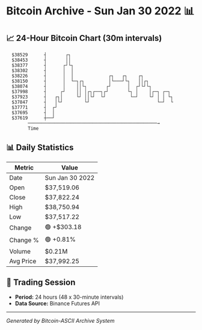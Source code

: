 # Bitcoin Archive - Sun Jan 30 2022 📊

## 📈 24-Hour Bitcoin Chart (30m intervals)

```
  $38529      ┤       ┌┐                                       
  $38453      ┤       ││                                       
  $38377      ┤      ┌┘└┐                                      
  $38302      ┤      │  │                                      
  $38226      ┤      │  │             ┌┐   ┌┐    ┌┐            
  $38150      ┤      │  └─┐┌┐         │└───┘└┐   ││┌┐          
  $38074      ┤      │    ││└┐       ┌┘      │  ┌┘└┘└┐         
  $37998      ┤     ┌┘    ││ │┌┐┌──┐┌┘       └┐ │    │┌─┐ ┌─┐  
  $37923      ┤   ┌┐│     └┘ ││└┘  └┘         └─┘    └┘ │ │ └┐ 
  $37847      ┤   │└┘        └┘                         └─┘  └ 
  $37771      ┤  ┌┘                                            
  $37695      ┤  │                                             
  $37619      ┼──┘                                             
        ────────────────────────────────────────────────→
        Time
```

## 📊 Daily Statistics

| Metric | Value |
|--------|-------|
| Date | Sun Jan 30 2022 |
| Open | $37,519.06 |
| Close | $37,822.24 |
| High | $38,750.94 |
| Low | $37,517.22 |
| Change | 🟢 +$303.18 |
| Change % | 🟢 +0.81% |
| Volume | $0.21M |
| Avg Price | $37,992.25 |

## 📅 Trading Session

- **Period:** 24 hours (48 x 30-minute intervals)
- **Data Source:** Binance Futures API

---
*Generated by Bitcoin-ASCII Archive System*

